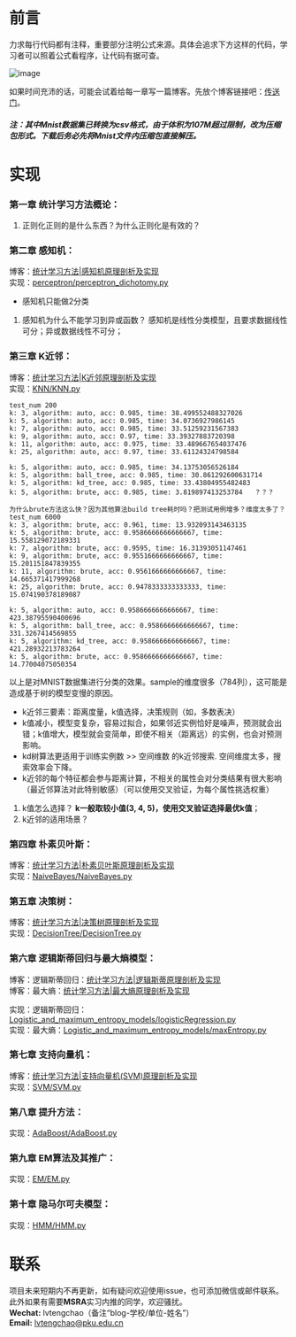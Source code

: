 前言
====

力求每行代码都有注释，重要部分注明公式来源。具体会追求下方这样的代码，学习者可以照着公式看程序，让代码有据可查。

![image](https://github.com/Dod-o/Statistical-Learning-Method_Code/blob/master/CodePic.png)

    
如果时间充沛的话，可能会试着给每一章写一篇博客。先放个博客链接吧：[传送门](http://www.pkudodo.com/)。    

##### 注：其中Mnist数据集已转换为csv格式，由于体积为107M超过限制，改为压缩包形式。下载后务必先将Mnist文件内压缩包直接解压。   

       
       
实现
======

### 第一章 统计学习方法概论：
1. 正则化正则的是什么东西？为什么正则化是有效的？

### 第二章 感知机：
博客：[统计学习方法|感知机原理剖析及实现](http://www.pkudodo.com/2018/11/18/1-4/)      
实现：[perceptron/perceptron_dichotomy.py](https://github.com/Dod-o/Statistical-Learning-Method_Code/blob/master/perceptron/perceptron_dichotomy.py)

* 感知机只能做2分类

1. 感知机为什么不能学习到异或函数？
感知机是线性分类模型，且要求数据线性可分；异或数据线性不可分；
    
### 第三章 K近邻：
博客：[统计学习方法|K近邻原理剖析及实现](http://www.pkudodo.com/2018/11/19/1-2/)      
实现：[KNN/KNN.py](https://github.com/Dod-o/Statistical-Learning-Method_Code/blob/master/KNN/KNN.py)

```text
test_num 200
k: 3, algorithm: auto, acc: 0.985, time: 38.499552488327026
k: 5, algorithm: auto, acc: 0.985, time: 34.0736927986145
k: 7, algorithm: auto, acc: 0.985, time: 33.51259231567383
k: 9, algorithm: auto, acc: 0.97, time: 33.39327883720398
k: 11, algorithm: auto, acc: 0.975, time: 33.489667654037476
k: 25, algorithm: auto, acc: 0.97, time: 33.61124324798584

k: 5, algorithm: auto, acc: 0.985, time: 34.13753056526184
k: 5, algorithm: ball_tree, acc: 0.985, time: 30.861292600631714
k: 5, algorithm: kd_tree, acc: 0.985, time: 33.43804955482483
k: 5, algorithm: brute, acc: 0.985, time: 3.819897413253784   ？？？

为什么brute方法这么快？因为其他算法build tree耗时吗？把测试用例增多？维度太多了？
test_num 6000
k: 3, algorithm: brute, acc: 0.961, time: 13.932093143463135
k: 5, algorithm: brute, acc: 0.9586666666666667, time: 15.558129072189331
k: 7, algorithm: brute, acc: 0.9595, time: 16.31393051147461
k: 9, algorithm: brute, acc: 0.9551666666666667, time: 15.201151847839355
k: 11, algorithm: brute, acc: 0.9561666666666667, time: 14.665371417999268
k: 25, algorithm: brute, acc: 0.9478333333333333, time: 15.074190378189087

k: 5, algorithm: auto, acc: 0.9586666666666667, time: 423.38795590400696
k: 5, algorithm: ball_tree, acc: 0.9586666666666667, time: 331.3267414569855
k: 5, algorithm: kd_tree, acc: 0.9586666666666667, time: 421.28932213783264
k: 5, algorithm: brute, acc: 0.9586666666666667, time: 14.77004075050354
```
以上是对MNIST数据集进行分类的效果。sample的维度很多（784列），这可能是造成基于树的模型变慢的原因。


* k近邻三要素：距离度量，k值选择，决策规则（如，多数表决）
* k值减小，模型变复杂，容易过拟合，如果邻近实例恰好是噪声，预测就会出错；k值增大，模型就会变简单，即使不相关（距离远）的实例，也会对预测影响。
* kd树算法更适用于训练实例数 >> 空间维数 的k近邻搜索. 空间维度太多，搜索效率会下降。
* k近邻的每个特征都会参与距离计算，不相关的属性会对分类结果有很大影响（最近邻算法对此特别敏感）（可以使用交叉验证，为每个属性挑选权重）


1. k值怎么选择？ **k一般取较小值(3, 4, 5)，使用交叉验证选择最优k值**；
2. k近邻的适用场景？



### 第四章 朴素贝叶斯：
博客：[统计学习方法|朴素贝叶斯原理剖析及实现](http://www.pkudodo.com/2018/11/21/1-3/)      
实现：[NaiveBayes/NaiveBayes.py](https://github.com/Dod-o/Statistical-Learning-Method_Code/blob/master/NaiveBayes/NaiveBayes.py)    
      
### 第五章 决策树：
博客：[统计学习方法|决策树原理剖析及实现](http://www.pkudodo.com/2018/11/30/1-5/)      
实现：[DecisionTree/DecisionTree.py](https://github.com/Dod-o/Statistical-Learning-Method_Code/blob/master/DecisionTree/DecisionTree.py)    
      
### 第六章 逻辑斯蒂回归与最大熵模型：       
博客：逻辑斯蒂回归：[统计学习方法|逻辑斯蒂原理剖析及实现](http://www.pkudodo.com/2018/12/03/1-6/)        
博客：最大熵：[统计学习方法|最大熵原理剖析及实现](http://www.pkudodo.com/2018/12/05/1-7/)        

实现：逻辑斯蒂回归：[Logistic_and_maximum_entropy_models/logisticRegression.py](https://github.com/Dod-o/Statistical-Learning-Method_Code/blob/master/Logistic_and_maximum_entropy_models/logisticRegression.py)    
实现：最大熵：[Logistic_and_maximum_entropy_models/maxEntropy.py](https://github.com/Dod-o/Statistical-Learning-Method_Code/blob/master/Logistic_and_maximum_entropy_models/maxEntropy.py)       
      
### 第七章 支持向量机：    
博客：[统计学习方法|支持向量机(SVM)原理剖析及实现](http://www.pkudodo.com/2018/12/16/1-8/)      
实现：[SVM/SVM.py](https://github.com/Dod-o/Statistical-Learning-Method_Code/blob/master/SVM/SVM.py)    
      
### 第八章 提升方法：
实现：[AdaBoost/AdaBoost.py](https://github.com/Dod-o/Statistical-Learning-Method_Code/blob/master/AdaBoost/AdaBoost.py)    
      
### 第九章 EM算法及其推广：
实现：[EM/EM.py](https://github.com/Dod-o/Statistical-Learning-Method_Code/blob/master/EM/EM.py)    
      
### 第十章 隐马尔可夫模型：
实现：[HMM/HMM.py](https://github.com/Dod-o/Statistical-Learning-Method_Code/blob/master/HMM/HMM.py)    

       
       
联系
======
项目未来短期内不再更新，如有疑问欢迎使用issue，也可添加微信或邮件联系。      
此外如果有需要**MSRA**实习内推的同学，欢迎骚扰。             
**Wechat:** lvtengchao（备注“blog-学校/单位-姓名”）      
**Email:** lvtengchao@pku.edu.cn      
      
